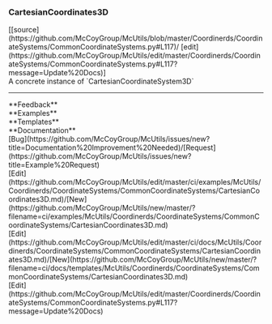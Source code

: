 ### <a id="McUtils.Coordinerds.CoordinateSystems.CommonCoordinateSystems.CartesianCoordinates3D">CartesianCoordinates3D</a> 
<div class="docs-source-link" markdown="1">
[[source](https://github.com/McCoyGroup/McUtils/blob/master/Coordinerds/CoordinateSystems/CommonCoordinateSystems.py#L117)/
[edit](https://github.com/McCoyGroup/McUtils/edit/master/Coordinerds/CoordinateSystems/CommonCoordinateSystems.py#L117?message=Update%20Docs)]
</div>
A concrete instance of `CartesianCoordinateSystem3D`











---


<div markdown="1" class="text-secondary">
<div class="container">
  <div class="row">
   <div class="col" markdown="1">
**Feedback**   
</div>
   <div class="col" markdown="1">
**Examples**   
</div>
   <div class="col" markdown="1">
**Templates**   
</div>
   <div class="col" markdown="1">
**Documentation**   
</div>
   <div class="col" markdown="1">
   
</div>
   <div class="col" markdown="1">
   
</div>
   <div class="col" markdown="1">
   
</div>
</div>
  <div class="row">
   <div class="col" markdown="1">
[Bug](https://github.com/McCoyGroup/McUtils/issues/new?title=Documentation%20Improvement%20Needed)/[Request](https://github.com/McCoyGroup/McUtils/issues/new?title=Example%20Request)   
</div>
   <div class="col" markdown="1">
[Edit](https://github.com/McCoyGroup/McUtils/edit/master/ci/examples/McUtils/Coordinerds/CoordinateSystems/CommonCoordinateSystems/CartesianCoordinates3D.md)/[New](https://github.com/McCoyGroup/McUtils/new/master/?filename=ci/examples/McUtils/Coordinerds/CoordinateSystems/CommonCoordinateSystems/CartesianCoordinates3D.md)   
</div>
   <div class="col" markdown="1">
[Edit](https://github.com/McCoyGroup/McUtils/edit/master/ci/docs/McUtils/Coordinerds/CoordinateSystems/CommonCoordinateSystems/CartesianCoordinates3D.md)/[New](https://github.com/McCoyGroup/McUtils/new/master/?filename=ci/docs/templates/McUtils/Coordinerds/CoordinateSystems/CommonCoordinateSystems/CartesianCoordinates3D.md)   
</div>
   <div class="col" markdown="1">
[Edit](https://github.com/McCoyGroup/McUtils/edit/master/Coordinerds/CoordinateSystems/CommonCoordinateSystems.py#L117?message=Update%20Docs)   
</div>
   <div class="col" markdown="1">
   
</div>
   <div class="col" markdown="1">
   
</div>
   <div class="col" markdown="1">
   
</div>
</div>
</div>
</div>

